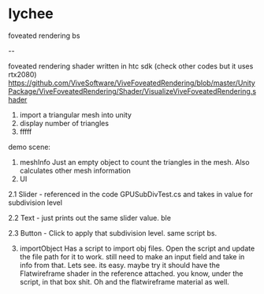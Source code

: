 # lychee
 foveated rendering bs

--

foveated rendering shader written in htc sdk (check other codes but it uses rtx2080) https://github.com/ViveSoftware/ViveFoveatedRendering/blob/master/UnityPackage/ViveFoveatedRendering/Shader/VisualizeViveFoveatedRendering.shader

 1. import a triangular mesh into unity
 2. display number of triangles
 3. fffff


demo scene:
1. meshInfo
    Just an empty object to count the triangles in the mesh. Also calculates other mesh information
2. UI

2.1 
Slider - referenced in the code GPUSubDivTest.cs and takes in value for subdivision level

2.2 
Text - just prints out the same slider value. ble

2.3 
Button - Click to apply that subdivision level. same script bs.

3. importObject
    Has a script to import obj files. Open the script and update the file path for it to work. 
    still need to make an input field and take in info from that. Lets see. its easy. maybe try
    it should have the Flatwireframe shader in the reference attached. 
        you know, under the script, in that box shit.
    Oh and the flatwireframe material as well.
    